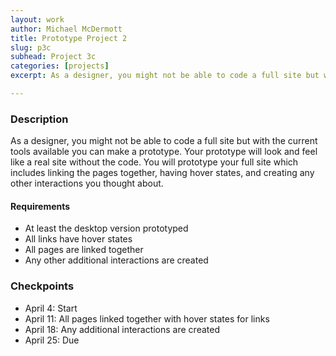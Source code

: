 ```yaml
---
layout: work
author: Michael McDermott
title: Prototype Project 2
slug: p3c
subhead: Project 3c
categories: [projects]
excerpt: As a designer, you might not be able to code a full site but with the current tools available you can make a prototype. Your prototype will look and feel like a real site without the code.

---
```


### Description
As a designer, you might not be able to code a full site but with the current tools available you can make a prototype. Your prototype will look and feel like a real site without the code. You will prototype your full site which includes linking the pages together, having hover states, and creating any other interactions you thought about.

#### Requirements
* At least the desktop version prototyped
* All links have hover states
* All pages are linked together
* Any other additional interactions are created

### Checkpoints
* April 4: Start
* April 11: All pages linked together with hover states for links
* April 18: Any additional interactions are created
* April 25: Due
